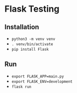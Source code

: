 # Flask Testing
## Installation
- `python3 -m venv venv`
- `. venv/bin/activate`
- `pip install Flask`

## Run
- `export FLASK_APP=main.py`
- `export FLASK_ENV=development`
- `flask run`
